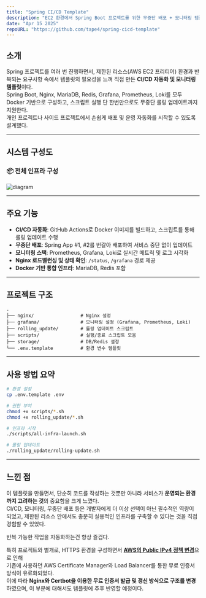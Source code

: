 ```yaml
---
title: "Spring CI/CD Template"
description: "EC2 환경에서 Spring Boot 프로젝트를 위한 무중단 배포 + 모니터링 템플릿"
date: "Apr 15 2025"
repoURL: "https://github.com/tape4/spring-cicd-template"
---
```


## 소개

Spring 프로젝트를 여러 번 진행하면서, 제한된 리소스(AWS EC2 프리티어) 환경과 반복되는 요구사항 속에서 템플릿의 필요성을 느껴 직접 만든 **CI/CD 자동화 및 모니터링 템플릿**이다.  
Spring Boot, Nginx, MariaDB, Redis, Grafana, Prometheus, Loki를 모두 Docker 기반으로 구성하고, 스크립트 실행 단 한번만으로도 무중단 롤링 업데이트까지 지원한다.  
개인 프로젝트나 사이드 프로젝트에서 손쉽게 배포 및 운영 자동화를 시작할 수 있도록 설계했다.

---

## 시스템 구성도

### 📦 전체 인프라 구성

![diagram](/cicd-mermaid.png)

---

## 주요 기능

-   **CI/CD 자동화**: GitHub Actions로 Docker 이미지를 빌드하고, 스크립트를 통해 롤링 업데이트 수행
-   **무중단 배포**: Spring App #1, #2를 번갈아 배포하여 서비스 중단 없이 업데이트
-   **모니터링 스택**: Prometheus, Grafana, Loki로 실시간 메트릭 및 로그 시각화
-   **Nginx 로드밸런싱 및 상태 확인**: `/status`, `/grafana` 경로 제공
-   **Docker 기반 통합 인프라**: MariaDB, Redis 포함

---

## 프로젝트 구조

```
.
├── nginx/                 # Nginx 설정
├── grafana/               # 모니터링 설정 (Grafana, Prometheus, Loki)
├── rolling_update/        # 롤링 업데이트 스크립트
├── scripts/               # 실행/종료 스크립트 모음
├── storage/               # DB/Redis 설정
└── .env.template          # 환경 변수 템플릿
```

---

## 사용 방법 요약

```bash
# 환경 설정
cp .env.template .env

# 권한 부여
chmod +x scripts/*.sh
chmod +x rolling_update/*.sh

# 인프라 시작
./scripts/all-infra-launch.sh

# 롤링 업데이트
./rolling_update/rolling-update.sh
```

---

## 느낀 점

이 템플릿을 만들면서, 단순히 코드를 작성하는 것뿐만 아니라 서비스가 **운영되는 환경까지 고려하는 것**의 중요함을 크게 느꼈다.  
CI/CD, 모니터링, 무중단 배포 등은 개발자에게 더 이상 선택이 아닌 필수적인 역량이 되었고, 제한된 리소스 안에서도 충분히 실용적인 인프라를 구축할 수 있다는 것을 직접 경험할 수 있었다.

반복 가능한 작업을 자동화하는건 항상 즐겁다.

특히 프로젝트와 별개로, HTTPS 환경을 구성하면서 [**AWS의 Public IPv4 정책 변경**](https://aws.amazon.com/ko/blogs/korea/new-aws-public-ipv4-address-charge-public-ip-insights/)으로 인해  
기존에 사용하던 AWS Certificate Manager와 Load Balancer를 통한 무료 인증서 방식이 유료화되었다.  
이에 따라 **Nginx와 Certbot을 이용한 무료 인증서 발급 및 갱신 방식으로 구조를 변경**하였으며, 이 부분에 대해서도 템플릿에 추후 반영할 예정이다.
